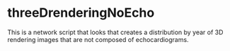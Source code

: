 # threeDrenderingNoEcho
This is a network script that looks that creates a distribution by year of 3D rendering images that are not composed of echocardiograms. 
